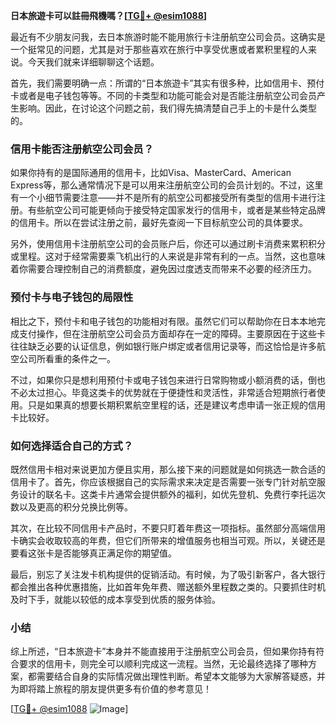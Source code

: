 **日本旅遊卡可以註冊飛機嗎？[[TG💪+ @esim1088](https://t.me/s/esim1088)]**

最近有不少朋友问我，去日本旅游时能不能用旅行卡注册航空公司会员。这确实是一个挺常见的问题，尤其是对于那些喜欢在旅行中享受优惠或者累积里程的人来说。今天我们就来详细聊聊这个话题。

首先，我们需要明确一点：所谓的“日本旅遊卡”其实有很多种，比如信用卡、预付卡或者是电子钱包等等。不同的卡类型和功能可能会对是否能注册航空公司会员产生影响。因此，在讨论这个问题之前，我们得先搞清楚自己手上的卡是什么类型的。

### 信用卡能否注册航空公司会员？

如果你持有的是国际通用的信用卡，比如Visa、MasterCard、American Express等，那么通常情况下是可以用来注册航空公司的会员计划的。不过，这里有一个小细节需要注意——并不是所有的航空公司都接受所有类型的信用卡进行注册。有些航空公司可能更倾向于接受特定国家发行的信用卡，或者是某些特定品牌的信用卡。所以在尝试注册之前，最好先查阅一下目标航空公司的具体要求。

另外，使用信用卡注册航空公司的会员账户后，你还可以通过刷卡消费来累积积分或里程。这对于经常需要乘飞机出行的人来说是非常有利的一点。当然，这也意味着你需要合理控制自己的消费额度，避免因过度透支而带来不必要的经济压力。

### 预付卡与电子钱包的局限性

相比之下，预付卡和电子钱包的功能相对有限。虽然它们可以帮助你在日本本地完成支付操作，但在注册航空公司会员方面却存在一定的障碍。主要原因在于这些卡往往缺乏必要的认证信息，例如银行账户绑定或者信用记录等，而这恰恰是许多航空公司所看重的条件之一。

不过，如果你只是想利用预付卡或电子钱包来进行日常购物或小额消费的话，倒也不必太过担心。毕竟这类卡的优势就在于便捷性和灵活性，非常适合短期旅行者使用。只是如果真的想要长期积累航空里程的话，还是建议考虑申请一张正规的信用卡比较好。

### 如何选择适合自己的方式？

既然信用卡相对来说更加方便且实用，那么接下来的问题就是如何挑选一款合适的信用卡了。首先，你应该根据自己的实际需求来决定是否需要一张专门针对航空服务设计的联名卡。这类卡片通常会提供额外的福利，如优先登机、免费行李托运次数以及更高的积分兑换比例等。

其次，在比较不同信用卡产品时，不要只盯着年费这一项指标。虽然部分高端信用卡确实会收取较高的年费，但它们所带来的增值服务也相当可观。所以，关键还是要看这张卡是否能够真正满足你的期望值。

最后，别忘了关注发卡机构提供的促销活动。有时候，为了吸引新客户，各大银行都会推出各种优惠措施，比如首年免年费、赠送额外里程数之类的。只要抓住时机及时下手，就能以较低的成本享受到优质的服务体验。

### 小结

综上所述，“日本旅遊卡”本身并不能直接用于注册航空公司会员，但如果你持有符合要求的信用卡，则完全可以顺利完成这一流程。当然，无论最终选择了哪种方案，都需要结合自身的实际情况做出理性判断。希望本文能够为大家解答疑惑，并为即将踏上旅程的朋友提供更多有价值的参考意见！

[[TG💪+ @esim1088](https://t.me/s/esim1088) ![Image](https://i.postimg.cc/4NQfJmqS/Snipaste-2025-05-13-00-14-12.png)]